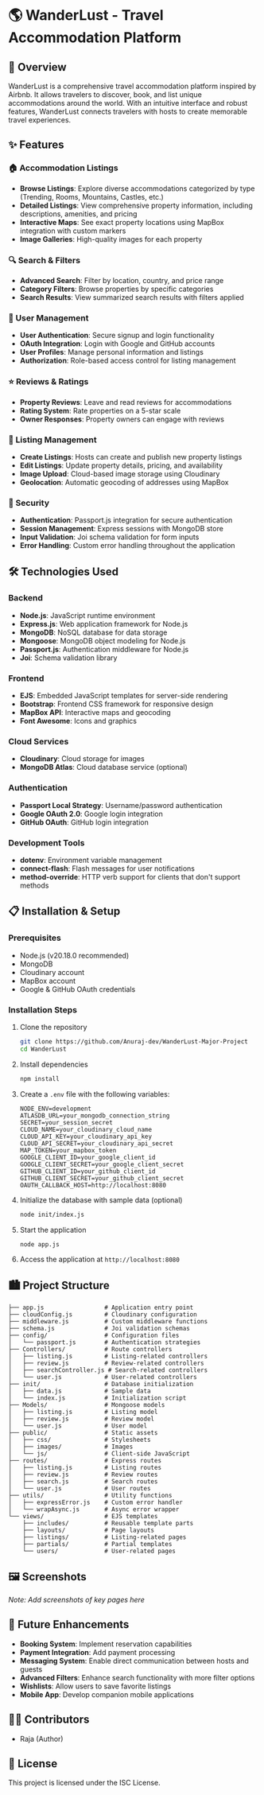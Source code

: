 # 🌎 WanderLust - Travel Accommodation Platform

## 📖 Overview

WanderLust is a comprehensive travel accommodation platform inspired by Airbnb. It allows travelers to discover, book, and list unique accommodations around the world. With an intuitive interface and robust features, WanderLust connects travelers with hosts to create memorable travel experiences.

## ✨ Features

### 🏠 Accommodation Listings

- **Browse Listings**: Explore diverse accommodations categorized by type (Trending, Rooms, Mountains, Castles, etc.)
- **Detailed Listings**: View comprehensive property information, including descriptions, amenities, and pricing
- **Interactive Maps**: See exact property locations using MapBox integration with custom markers
- **Image Galleries**: High-quality images for each property

### 🔍 Search & Filters

- **Advanced Search**: Filter by location, country, and price range
- **Category Filters**: Browse properties by specific categories
- **Search Results**: View summarized search results with filters applied

### 👤 User Management

- **User Authentication**: Secure signup and login functionality
- **OAuth Integration**: Login with Google and GitHub accounts
- **User Profiles**: Manage personal information and listings
- **Authorization**: Role-based access control for listing management

### ⭐ Reviews & Ratings

- **Property Reviews**: Leave and read reviews for accommodations
- **Rating System**: Rate properties on a 5-star scale
- **Owner Responses**: Property owners can engage with reviews

### 📝 Listing Management

- **Create Listings**: Hosts can create and publish new property listings
- **Edit Listings**: Update property details, pricing, and availability
- **Image Upload**: Cloud-based image storage using Cloudinary
- **Geolocation**: Automatic geocoding of addresses using MapBox

### 🔐 Security

- **Authentication**: Passport.js integration for secure authentication
- **Session Management**: Express sessions with MongoDB store
- **Input Validation**: Joi schema validation for form inputs
- **Error Handling**: Custom error handling throughout the application

## 🛠️ Technologies Used

### Backend

- **Node.js**: JavaScript runtime environment
- **Express.js**: Web application framework for Node.js
- **MongoDB**: NoSQL database for data storage
- **Mongoose**: MongoDB object modeling for Node.js
- **Passport.js**: Authentication middleware for Node.js
- **Joi**: Schema validation library

### Frontend

- **EJS**: Embedded JavaScript templates for server-side rendering
- **Bootstrap**: Frontend CSS framework for responsive design
- **MapBox API**: Interactive maps and geocoding
- **Font Awesome**: Icons and graphics

### Cloud Services

- **Cloudinary**: Cloud storage for images
- **MongoDB Atlas**: Cloud database service (optional)

### Authentication

- **Passport Local Strategy**: Username/password authentication
- **Google OAuth 2.0**: Google login integration
- **GitHub OAuth**: GitHub login integration

### Development Tools

- **dotenv**: Environment variable management
- **connect-flash**: Flash messages for user notifications
- **method-override**: HTTP verb support for clients that don't support methods

## 📋 Installation & Setup

### Prerequisites

- Node.js (v20.18.0 recommended)
- MongoDB
- Cloudinary account
- MapBox account
- Google & GitHub OAuth credentials

### Installation Steps

1. Clone the repository

   ```bash
   git clone https://github.com/Anuraj-dev/WanderLust-Major-Project
   cd WanderLust
   ```

2. Install dependencies

   ```bash
   npm install
   ```

3. Create a `.env` file with the following variables:

   ```
   NODE_ENV=development
   ATLASDB_URL=your_mongodb_connection_string
   SECRET=your_session_secret
   CLOUD_NAME=your_cloudinary_cloud_name
   CLOUD_API_KEY=your_cloudinary_api_key
   CLOUD_API_SECRET=your_cloudinary_api_secret
   MAP_TOKEN=your_mapbox_token
   GOOGLE_CLIENT_ID=your_google_client_id
   GOOGLE_CLIENT_SECRET=your_google_client_secret
   GITHUB_CLIENT_ID=your_github_client_id
   GITHUB_CLIENT_SECRET=your_github_client_secret
   OAUTH_CALLBACK_HOST=http://localhost:8080
   ```

4. Initialize the database with sample data (optional)

   ```bash
   node init/index.js
   ```

5. Start the application

   ```bash
   node app.js
   ```

6. Access the application at `http://localhost:8080`

## 🏙️ Project Structure

```
├── app.js                 # Application entry point
├── cloudConfig.js         # Cloudinary configuration
├── middleware.js          # Custom middleware functions
├── schema.js              # Joi validation schemas
├── config/                # Configuration files
│   └── passport.js        # Authentication strategies
├── Controllers/           # Route controllers
│   ├── listing.js         # Listing-related controllers
│   ├── review.js          # Review-related controllers
│   ├── searchController.js # Search-related controllers
│   └── user.js            # User-related controllers
├── init/                  # Database initialization
│   ├── data.js            # Sample data
│   └── index.js           # Initialization script
├── Models/                # Mongoose models
│   ├── listing.js         # Listing model
│   ├── review.js          # Review model
│   └── user.js            # User model
├── public/                # Static assets
│   ├── css/               # Stylesheets
│   ├── images/            # Images
│   └── js/                # Client-side JavaScript
├── routes/                # Express routes
│   ├── listing.js         # Listing routes
│   ├── review.js          # Review routes
│   ├── search.js          # Search routes
│   └── user.js            # User routes
├── utils/                 # Utility functions
│   ├── expressError.js    # Custom error handler
│   └── wrapAsync.js       # Async error wrapper
└── views/                 # EJS templates
    ├── includes/          # Reusable template parts
    ├── layouts/           # Page layouts
    ├── listings/          # Listing-related pages
    ├── partials/          # Partial templates
    └── users/             # User-related pages
```

## 🖼️ Screenshots

_Note: Add screenshots of key pages here_

## 🚀 Future Enhancements

- **Booking System**: Implement reservation capabilities
- **Payment Integration**: Add payment processing
- **Messaging System**: Enable direct communication between hosts and guests
- **Advanced Filters**: Enhance search functionality with more filter options
- **Wishlists**: Allow users to save favorite listings
- **Mobile App**: Develop companion mobile applications

## 👨‍💻 Contributors

- Raja (Author)

## 📄 License

This project is licensed under the ISC License.
